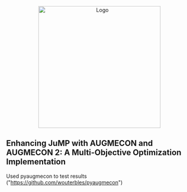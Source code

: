<div align="center">
<img src="[https://raw.githubusercontent.com/wouterbles/pyaugmecon/main/logo.png](https://github.com/Josa9321/Jumento.jl/blob/main/Jumento.png)" alt="Logo" width="330">
</div>

## Enhancing JuMP with AUGMECON and AUGMECON 2: A Multi-Objective Optimization Implementation


Used pyaugmecon to test results ("https://github.com/wouterbles/pyaugmecon")

<!-- [![Build Status](https://github.com/Josa921/AugmeconMethods.jl/actions/workflows/CI.yml/badge.svg?branch=master)](https://github.com/Josa921/AugmeconMethods.jl/actions/workflows/CI.yml?query=branch%3Amaster) -->
